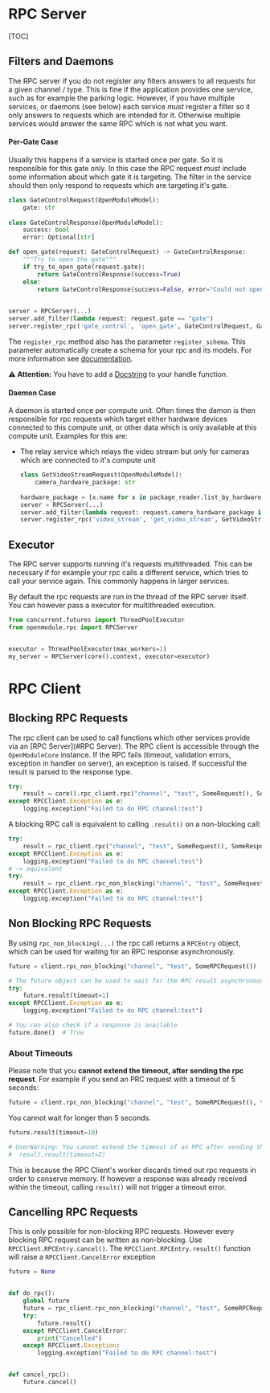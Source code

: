 # RPC Server

[TOC]

## Filters and Daemons

The RPC server if you do not register any filters answers to all requests for a given channel / type. This is fine
if the application provides one service, such as for example the parking logic. However, if you have multiple
services, or daemons (see below) each service _must_ register a filter so it only answers to requests which are
intended for it. Otherwise multiple services would answer the same RPC which is not what you want.

#### Per-Gate Case

Usually this happens if a service is started once per gate. So it is responsible for this gate only.
In this case the RPC request _must_ include some information about which gate it is targeting. The filter
in the service should then only respond to requests which are targeting it's gate.

```python
class GateControlRequest(OpenModuleModel):
    gate: str
    
class GateControlResponse(OpenModuleModel):
    success: bool
    error: Optional[str]

def open_gate(request: GateControlRequest) -> GateControlResponse:
    """Try to open the gate"""
    if try_to_open_gate(request.gate):
        return GateControlResponse(success=True)
    else:
        return GateControlResponse(success=False, error="Could not open gate")
    

server = RPCServer(...)
server.add_filter(lambda request: request.gate == "gate")
server.register_rpc('gate_control', 'open_gate', GateControlRequest, GateControlResponse, open_gate)
```

The `register_rpc` method also has the parameter `register_schema`.
This parameter automatically create a schema for your rpc and its models.
For more information see [documentation](utils.md#documentation).

**⚠ Attention:** You have to add a [Docstring](https://peps.python.org/pep-0257/#what-is-a-docstring)
to your handle function.

#### Daemon Case

A daemon is started once per compute unit. Often times the damon is then responsible for rpc requests which target
either hardware devices connected to this compute unit, or other data which is only available at this compute unit.
Examples for this are:

* The relay service which relays the video stream but only for cameras which are connected to it's compute unit
  ```python
  class GetVideoStreamRequest(OpenModuleModel):
      camera_hardware_package: str
   
  hardware_package = [x.name for x in package_reader.list_by_hardware_type('camera', compute_id=settings.COMPUTE_ID)]
  server = RPCServer(...)
  server.add_filter(lambda request: request.camera_hardware_package in hardware_package)
  server.register_rpc('video_stream', 'get_video_stream', GetVideoStreamRequest, GetVideoStreamResponse, self.get_video_stream)
  ```

## Executor

The RPC server supports running it's requests multithreaded. This can be necessary if for example your rpc
calls a different service, which tries to call your service again. This commonly happens in larger services.

By default the rpc requests are run in the thread of the RPC server itself. You can however pass a
executor for multithreaded execution.

```python
from concurrent.futures import ThreadPoolExecutor
from openmodule.rpc import RPCServer


executor = ThreadPoolExecutor(max_workers=1)
my_server = RPCServer(core().context, executor=executor)
```

# RPC Client

## Blocking RPC Requests

The rpc client can be used to call functions which other services provide via an [RPC Server](#RPC Server). The RPC
client is accessible through the `OpenModuleCore` instance. If the RPC fails (timeout, validation errors,
exception in handler on server), an exception is raised. If successful the result is parsed to the response type.

```python
try:
    result = core().rpc_client.rpc("channel", "test", SomeRequest(), SomeResponse)  # result is of type SomeResponse
except RPCClient.Exception as e:
    logging.exception("Failed to do RPC channel:test")
```

A blocking RPC call is equivalent to calling `.result()` on a non-blocking call:

```python
try:
    result = rpc_client.rpc("channel", "test", SomeRequest(), SomeResponse)
except RPCClient.Exception as e:
    logging.exception("Failed to do RPC channel:test")
# -> equivalent
try:
    result = rpc_client.rpc_non_blocking("channel", "test", SomeRequest()).result(SomeResponse)
except RPCClient.Exception as e:
    logging.exception("Failed to do RPC channel:test")
```

## Non Blocking RPC Requests

By using `rpc_non_blocking(...)` the rpc call returns a `RPCEntry` object, which can be used for waiting for an RPC
response asynchronously.

```python
future = client.rpc_non_blocking("channel", "test", SomeRPCRequest())

# The future object can be used to wait for the RPC result asynchronously
try:
    future.result(timeout=1)
except RPCClient.Exception as e:
    logging.exception("Failed to do RPC channel:test")

# You can also check if a response is available 
future.done()  # True
```

### About Timeouts

Please note that you **cannot extend the timeout, after sending the rpc request**. For example if you send an PRC
request with a timeout of 5 seconds:

```python
future = client.rpc_non_blocking("channel", "test", SomeRPCRequest(), timeout=5)
```

You cannot wait for longer than 5 seconds.

```python
future.result(timeout=10)

# UserWarning: You cannot extend the timeout of an RPC after sending the request. The timeout will be limited to at most the initial timeout.
#  result.result(timeout=2)
```

This is because the RPC Client's worker discards timed out rpc requests in order to conserve memory. If however a
response was already received within the timeout, calling `result()` will not trigger a timeout error.

## Cancelling RPC Requests

This is only possible for non-blocking RPC requests. However every blocking RPC request can be written as non-blocking.
Use `RPCClient.RPCEntry.cancel()`. The `RPCClient.RPCEntry.result()` function will raise a `RPCClient.CancelError`
exception

```python
future = None


def do_rpc():
    global future
    future = rpc_client.rpc_non_blocking("channel", "test", SomeRPCRequest(), timeout=1000)
    try:
        future.result()
    except RPCClient.CancelError:
        print("Cancelled")
    except RPCClient.Exception:
        logging.exception("Failed to do RPC channel:test")


def cancel_rpc():
    future.cancel()
```
